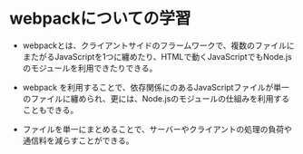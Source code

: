 # webpackについての学習

- webpackとは、クライアントサイドのフラームワークで、複数のファイルにまたがるJavaScriptを1つに纏めたり、HTMLで動くJavaScriptでもNode.jsのモジュールを利用できたりできる。

- webpack を利用することで、依存関係にのあるJavaScriptファイルが単一のファイルに纏められ、更には、Node.jsのモジュールの仕組みを利用することもできる。

- ファイルを単一にまとめることで、サーバーやクライアントの処理の負荷や通信料を減らすことができる。
